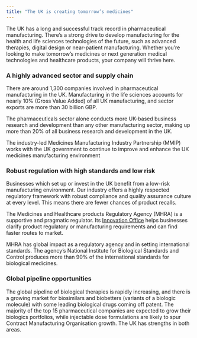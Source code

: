 ```yaml
---
title: "The UK is creating tomorrow’s medicines"
---
```

The UK has a long and successful track record in pharmaceutical manufacturing. There’s a strong drive to develop manufacturing for the health and life sciences technologies of the future, such as advanced therapies, digital design or near-patient manufacturing. Whether you’re looking to make tomorrow’s medicines or next generation medical technologies and healthcare products, your company will thrive here.

### A highly advanced sector and supply chain

There are around 1,300 companies involved in pharmaceutical manufacturing in the UK. Manufacturing in the life sciences accounts for nearly 10% (Gross Value Added) of all UK manufacturing, and sector exports are more than 30 billion GBP.

The pharmaceuticals sector alone conducts more UK-based business research and development than any other manufacturing sector, making up more than 20% of all business research and development in the UK. 

The industry-led Medicines Manufacturing Industry Partnership (MMIP) works with the UK government to continue to improve and enhance the UK medicines manufacturing environment

### Robust regulation with high standards and low risk

Businesses which set up or invest in the UK benefit from a low-risk manufacturing environment. Our industry offers a highly respected regulatory framework with robust compliance and quality assurance culture at every level. This means there are fewer chances of product recalls.

The Medicines and Healthcare products Regulatory Agency (MHRA) is a supportive and pragmatic regulator. Its [Innovation Office](https://www.gov.uk/government/groups/mhra-innovation-office) helps businesses clarify product regulatory or manufacturing requirements and can find faster routes to market.

MHRA has global impact as a regulatory agency and in setting international standards. The agency’s National Institute for Biological Standards and Control produces more than 90% of the international standards for biological medicines.

### Global pipeline opportunities

The global pipeline of biological therapies is rapidly increasing, and there is a growing market for biosimilars and biobetters (variants of a biologic molecule) with some leading biological drugs coming off patent. The majority of the top 15 pharmaceutical companies are expected to grow their biologics portfolios, while injectable dose formulations are likely to spur Contract Manufacturing Organisation growth. The UK has strengths in both areas.
